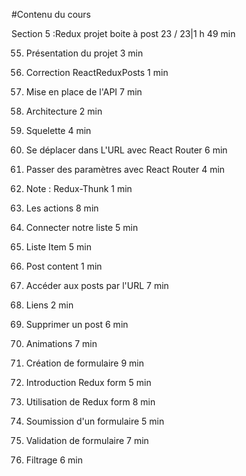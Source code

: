#Contenu du cours

Section 5 :Redux projet boite à post
23 / 23|1 h 49 min

55. Présentation du projet
3 min

56. Correction ReactReduxPosts
1 min

57. Mise en place de l'API
7 min

58. Architecture
2 min

59. Squelette
4 min

60. Se déplacer dans L'URL avec React Router
6 min

61. Passer des paramètres avec React Router
4 min

62. Note : Redux-Thunk
1 min

63. Les actions
8 min

64. Connecter notre liste
5 min

65. Liste Item
5 min

66. Post content
1 min

67. Accéder aux posts par l'URL
7 min

68. Liens
2 min

69. Supprimer un post
6 min

70. Animations
7 min

71. Création de formulaire
9 min

72. Introduction Redux form
5 min

73. Utilisation de Redux form
8 min

74. Soumission d'un formulaire
5 min

75. Validation de formulaire
7 min

76. Filtrage
6 min